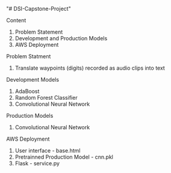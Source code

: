 "# DSI-Capstone-Project" 

Content
1. Problem Statement
2. Development and Production Models
3. AWS Deployment

Problem Statment
1. Translate waypoints (digits) recorded as audio clips into text

Development Models
1. AdaBoost
2. Random Forest Classifier
3. Convolutional Neural Network

Production Models
1. Convolutional Neural Network

AWS Deployment
1. User interface - base.html
2. Pretrainned Production Model - cnn.pkl
3. Flask - service.py